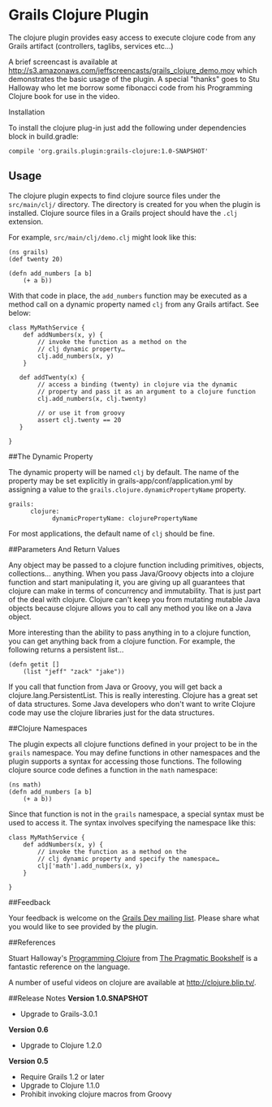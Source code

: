 # Grails Clojure Plugin

The clojure plugin provides easy access to execute clojure code from any Grails artifact (controllers, taglibs, services etc...)

A brief screencast is available at http://s3.amazonaws.com/jeffscreencasts/grails_clojure_demo.mov which demonstrates the basic usage of the plugin. A special "thanks" goes to Stu Halloway who let me borrow some fibonacci code from his Programming Clojure book for use in the video.


Installation

To install the clojure plug-in just add the following under dependencies block in build.gradle:

    compile 'org.grails.plugin:grails-clojure:1.0-SNAPSHOT'

## Usage

The clojure plugin expects to find clojure source files under the `src/main/clj/` directory. The directory is created for you when the plugin is installed. Clojure source files in a Grails project should have the `.clj` extension.

For example, `src/main/clj/demo.clj` might look like this:

    (ns grails)
    (def twenty 20)
    
    (defn add_numbers [a b]
        (+ a b))

With that code in place, the `add_numbers` function may be executed as a method call on a dynamic property named `clj` from any Grails artifact. See below:

    class MyMathService {
        def addNumbers(x, y) {
            // invoke the function as a method on the
            // clj dynamic property…
            clj.add_numbers(x, y)
        }
    
       def addTwenty(x) {
            // access a binding (twenty) in clojure via the dynamic
            // property and pass it as an argument to a clojure function
            clj.add_numbers(x, clj.twenty)
    
            // or use it from groovy
            assert clj.twenty == 20
       }
    
    }


##The Dynamic Property

The dynamic property will be named `clj` by default. The name of the property may be set explicitly in grails-app/conf/application.yml by assigning a value to the `grails.clojure.dynamicPropertyName` property.

    grails: 
          clojure: 
                dynamicPropertyName: clojurePropertyName
                
For most applications, the default name of `clj` should be fine.


##Parameters And Return Values

Any object may be passed to a clojure function including primitives, objects, collections… anything. When you pass Java/Groovy objects into a clojure function and start manipulating it, you are giving up all guarantees that clojure can make in terms of concurrency and immutability. That is just part of the deal with clojure. Clojure can't keep you from mutating mutable Java objects because clojure allows you to call any method you like on a Java object.

More interesting than the ability to pass anything in to a clojure function, you can get anything back from a clojure function. For example, the following returns a persistent list...

    (defn getit []
        (list "jeff" "zack" "jake"))
        
If you call that function from Java or Groovy, you will get back a clojure.lang.PersistentList. This is really interesting. Clojure has a great set of data structures. Some Java developers who don't want to write Clojure code may use the clojure libraries just for the data structures.


##Clojure Namespaces

The plugin expects all clojure functions defined in your project to be in the `grails` namespace. You may define functions in other namespaces and the plugin supports a syntax for accessing those functions. The following clojure source code defines a function in the `math` namespace:

    (ns math)
    (defn add_numbers [a b]
        (+ a b))

Since that function is not in the `grails` namespace, a special syntax must be used to access it. The syntax involves specifying the namespace like this:

    class MyMathService {
        def addNumbers(x, y) {
            // invoke the function as a method on the
            // clj dynamic property and specify the namespace…
            clj['math'].add_numbers(x, y)
        }
    
    }


##Feedback

Your feedback is welcome on the [Grails Dev mailing list](http://grails.org/Mailing%20lists). Please share what you would like to see provided by the plugin.


##References

Stuart Halloway's [Programming Clojure](http://www.pragprog.com/titles/shcloj/programming-clojure) from [The Pragmatic Bookshelf](http://www.pragprog.com/) is a fantastic reference on the language.

A number of useful videos on clojure are available at http://clojure.blip.tv/.


##Release Notes
**Version 1.0.SNAPSHOT**
* Upgrade to Grails-3.0.1

**Version 0.6**
* Upgrade to Clojure 1.2.0

**Version 0.5**
* Require Grails 1.2 or later
* Upgrade to Clojure 1.1.0
* Prohibit invoking clojure macros from Groovy
